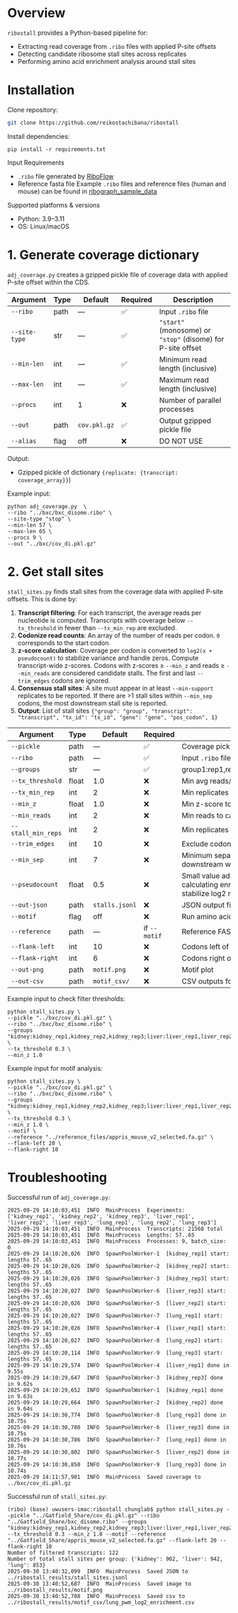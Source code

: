 # Overview

`ribostall` provides a Python-based pipeline for:
- Extracting read coverage from `.ribo` files with applied P-site offsets  
- Detecting candidate ribosome stall sites across replicates  
- Performing amino acid enrichment analysis around stall sites

# Installation

Clone repository:
```bash
git clone https://github.com/reikostachibana/ribostall
```

Install dependencies:
```
pip install -r requirements.txt
```

Input Requirements
* `.ribo` file generated by [RiboFlow](https://github.com/ribosomeprofiling/riboflow)
* Reference fasta file
Example `.ribo` files and reference files (human and mouse) can be found in [ribograph_sample_data](https://github.com/ribosomeprofiling/ribograph_sampledata?tab=readme-ov-file)

Supported platforms & versions
* Python: 3.9–3.11
* OS: Linux/macOS

# 1. Generate coverage dictionary

`adj_coverage.py` creates a gzipped pickle file of coverage data with applied P-site offset within the CDS.

| Argument      | Type   | Default | Required | Description |
|---------------|--------|---------|----------|-------------|
| `--ribo`      | path   | —       | ✅       | Input `.ribo` file |
| `--site-type` | str    | —       | ✅       | `"start"` (monosome) or `"stop"` (disome) for P-site offset |
| `--min-len`   | int    | —       | ✅       | Minimum read length (inclusive) |
| `--max-len`   | int    | —       | ✅       | Maximum read length (inclusive) |
| `--procs`     | int    | 1       | ❌       | Number of parallel processes |
| `--out`       | path   | `cov.pkl.gz` | ✅ | Output gzipped pickle file |
| `--alias`       | flag   | off  | ❌ | DO NOT USE  |

Output:
* Gzipped pickle of dictionary `{replicate: {transcript: coverage_array}}`)

Example input:
```
python adj_coverage.py  \
--ribo "../bxc/bxc_disome.ribo" \
--site-type "stop" \
--min-len 57 \
--max-len 65 \
--procs 9 \
--out "../bxc/cov_di.pkl.gz"
```

# 2. Get stall sites

`stall_sites.py` finds stall sites from the coverage data with applied P-site offsets. This is done by:
1. **Transcript filtering**: For each transcript, the average reads per nucleotide is computed. Transcripts with coverage below `--tx_threshold` in fewer than `--tx_min_rep` are excluded.
2. **Codonize read counts**: An array of the number of reads per codon. `0` corresponds to the start codon.
3. **z-score calculation**: Coverage per codon is converted to `log2(x + pseudocount)` to stabilize variance and handle zeros. Compute transcript-wide z-scores. Codons with z-scores ≥ `--min_z` and reads ≥ `--min_reads` are considered candidate stalls. The first and last `--trim_edges` codons are ignored.
4. **Consensus stall sites**: A site must appear in at least `--min-support` replicates to be reported. If there are >1 stall sites within `--min_sep` codons, the most downstream stall site is reported.
5. **Output**: List of stall sites `{"group": "group", "transcript": "transcript", "tx_id": "tx_id", "gene": "gene", "pos_codon", 1}`

| Argument         | Type   | Default | Required | Description |
|------------------|--------|---------|----------|-------------|
| `--pickle`       | path   | —       | ✅       | Coverage pickle (`.pkl.gz`) |
| `--ribo`         | path   | —       | ✅       | Input `.ribo` file |
| `--groups`       | str    | —       | ✅       | group1:rep1,rep2,rep3;group2:rep1,rep2,rep3;group3... |
| `--tx_threshold` | float  | 1.0     | ❌       | Min avg reads/nt to keep transcript |
| `--tx_min_rep`    | int    | 2       | ❌       | Min replicates to support transcript |
| `--min_z`        | float  | 1.0     | ❌       | Min z-score to call stall site |
| `--min_reads`    | int    | 2       | ❌       | Min reads to call stall site |
| `--stall_min_reps` | int   | 2       | ❌       | Min replicates to support stall site |
| `--trim_edges`   | int    | 10      | ❌       | Exclude codons at CDS ends |
| `--min_sep`      | int    | 7       | ❌       | Minimum separation between consensus sites; prefer downstream when closer than this |
| `--pseudocount`   | float  | 0.5     | ❌       | Small value added to all amino acid counts before calculating enrichment, to avoid division by zero and stabilize log2 ratios |
| `--out-json`     | path   | `stalls.jsonl` | ❌ | JSON output file |
| `--motif`        | flag   | off     | ❌       | Run amino acid motif analysis |
| `--reference`    | path   | —       | if `--motif` | Reference FASTA file |
| `--flank-left`   | int    | 10      | ❌       | Codons left of P-site for motif |
| `--flank-right`  | int    | 6       | ❌       | Codons right of P-site for motif |
| `--out-png`      | path   | `motif.png`    | ❌ | Motif plot |
| `--out-csv`      | path   | `motif_csv/`   | ❌ | CSV outputs for motif enrichment |

Example input to check filter thresholds:
```
python stall_sites.py \
--pickle "../bxc/cov_di.pkl.gz" \
--ribo "../bxc/bxc_disome.ribo" \
--groups "kidney:kidney_rep1,kidney_rep2,kidney_rep3;liver:liver_rep1,liver_rep2,liver_rep3;lung:lung_rep1,lung_rep2,lung_rep3" \
--tx_threshold 0.3 \
--min_z 1.0
```

Example input for motif analysis:
```
python stall_sites.py \
--pickle "../bxc/cov_di.pkl.gz" \
--ribo "../bxc/bxc_disome.ribo" \
--groups "kidney:kidney_rep1,kidney_rep2,kidney_rep3;liver:liver_rep1,liver_rep2,liver_rep3;lung:lung_rep1,lung_rep2,lung_rep3" \
--tx_threshold 0.3 \
--min_z 1.0 \
--motif \
--reference "../reference_files/appris_mouse_v2_selected.fa.gz" \
--flank-left 20 \
--flank-right 10
```

# Troubleshooting

Successful run of `adj_coverage.py`:
```
2025-09-29 14:10:03,451  INFO  MainProcess  Experiments: ['kidney_rep1', 'kidney_rep2', 'kidney_rep3', 'liver_rep1', 'liver_rep2', 'liver_rep3', 'lung_rep1', 'lung_rep2', 'lung_rep3']
2025-09-29 14:10:03,451  INFO  MainProcess  Transcripts: 21568 total
2025-09-29 14:10:03,451  INFO  MainProcess  Lengths: 57..65
2025-09-29 14:10:03,451  INFO  MainProcess  Processes: 9, batch_size: 0
2025-09-29 14:10:20,026  INFO  SpawnPoolWorker-1  [kidney_rep1] start: lengths 57..65
2025-09-29 14:10:20,026  INFO  SpawnPoolWorker-2  [kidney_rep2] start: lengths 57..65
2025-09-29 14:10:20,026  INFO  SpawnPoolWorker-3  [kidney_rep3] start: lengths 57..65
2025-09-29 14:10:20,027  INFO  SpawnPoolWorker-6  [liver_rep3] start: lengths 57..65
2025-09-29 14:10:20,026  INFO  SpawnPoolWorker-5  [liver_rep2] start: lengths 57..65
2025-09-29 14:10:20,027  INFO  SpawnPoolWorker-7  [lung_rep1] start: lengths 57..65
2025-09-29 14:10:20,026  INFO  SpawnPoolWorker-4  [liver_rep1] start: lengths 57..65
2025-09-29 14:10:20,027  INFO  SpawnPoolWorker-8  [lung_rep2] start: lengths 57..65
2025-09-29 14:10:20,114  INFO  SpawnPoolWorker-9  [lung_rep3] start: lengths 57..65
2025-09-29 14:10:29,574  INFO  SpawnPoolWorker-4  [liver_rep1] done in 9.55s
2025-09-29 14:10:29,647  INFO  SpawnPoolWorker-3  [kidney_rep3] done in 9.62s
2025-09-29 14:10:29,652  INFO  SpawnPoolWorker-1  [kidney_rep1] done in 9.63s
2025-09-29 14:10:29,664  INFO  SpawnPoolWorker-2  [kidney_rep2] done in 9.64s
2025-09-29 14:10:30,774  INFO  SpawnPoolWorker-8  [lung_rep2] done in 10.75s
2025-09-29 14:10:30,780  INFO  SpawnPoolWorker-6  [liver_rep3] done in 10.75s
2025-09-29 14:10:30,786  INFO  SpawnPoolWorker-7  [lung_rep1] done in 10.76s
2025-09-29 14:10:30,802  INFO  SpawnPoolWorker-5  [liver_rep2] done in 10.77s
2025-09-29 14:10:30,850  INFO  SpawnPoolWorker-9  [lung_rep3] done in 10.74s
2025-09-29 14:11:57,981  INFO  MainProcess  Saved coverage to ../bxc/cov_di.pkl.gz
```

Successful run of `stall_sites.py`:
```
(ribo) (base) uwusers-imac:ribostall chunglab$ python stall_sites.py --pickle "../Gatfield_Share/cov_di.pkl.gz" --ribo "../Gatfield_Share/bxc_disome.ribo" --groups "kidney:kidney_rep1,kidney_rep2,kidney_rep3;liver:liver_rep1,liver_rep2,liver_rep3;lung:lung_rep1,lung_rep2,lung_rep3" --tx_threshold 0.3 --min_z 1.0 --motif --reference "../Gatfield_Share/appris_mouse_v2_selected.fa.gz" --flank-left 20 --flank-right 10
Number of filtered transcripts: 122
Number of total stall sites per group: {'kidney': 902, 'liver': 942, 'lung': 853}
2025-09-30 13:40:32,099  INFO  MainProcess  Saved JSON to ../ribostall_results/stall_sites.jsonl
2025-09-30 13:40:52,687  INFO  MainProcess  Saved image to ../ribostall_results/motif.png
2025-09-30 13:40:52,708  INFO  MainProcess  Saved csv to ../ribostall_results/motif_csv/lung_pwm_log2_enrichment.csv
```
